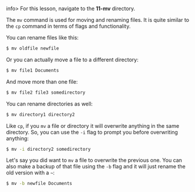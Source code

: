 info> For this lesson, navigate to the **11-mv** directory.

The `mv` command is used for moving and renaming files. It is quite similar to the `cp` command in terms of flags and functionality. 

You can rename files like this:

```bash
$ mv oldfile newfile
```

Or you can actually move a file to a different directory: 

```bash
$ mv file1 Documents
```

And move more than one file:

```bash
$ mv file2 file3 somedirectory
```

You can rename directories as well:

```bash
$ mv directory1 directory2
```

Like `cp`, if you `mv` a file or directory it will overwrite anything in the same directory. So, you can use the `-i` flag to prompt you before overwriting anything:

```bash 
$ mv -i directory2 somedirectory
```

Let's say you did want to `mv` a file to overwrite the previous one. You can also make a backup of that file using the `-b` flag and it will just rename the old version with a `~`:

```bash
$ mv -b newfile Documents
```
